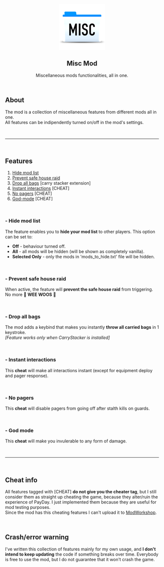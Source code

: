 <div align="center">
<img src="icon.png" alt="Icon" height="150">

<h2 align="center">Misc Mod</h2>
<p align="center">
    Miscellaneous mods functionalities, all in one.
</p>
</div>

</br>

## About

The mod is a collection of miscellaneous features from different mods all in one.</br>
All features can be indipendently turned on/off in the mod's settings.

</br>

---

</br>

## Features

1. <a href="#hide-mod-list">Hide mod list</a>
2. <a href="#prevent-safe-house-raid">Prevent safe house raid</a>
3. <a href="#drop-all-bags">Drop all bags</a> [carry stacker extension]
4. <a href="#instant-interactions">Instant interactions</a> [CHEAT]
5. <a href="#no-pagers">No pagers</a> [CHEAT]
6. <a href="#god-mode">God-mode</a> [CHEAT]

</br>

### - Hide mod list

The feature enables you to **hide your mod list** to other players. This option can be set to:

-   **Off** - behaviour turned off.
-   **All** - all mods will be hidden (will be shown as completely vanilla).
-   **Selected Only** - only the mods in 'mods_to_hide.txt' file will be hidden.

</br>

### - Prevent safe house raid

When active, the feature will **prevent the safe house raid** from triggering. No more 🚨 **WEE WOOS** 🚨

</br>

### - Drop all bags

The mod adds a keybind that makes you instantly **throw all carried bags** in 1 keystroke.</br>
_[Feature works only when CarryStacker is installed]_

</br>

### - Instant interactions

This **cheat** will make all interactions instant (except for equipment deploy and pager response).

</br>

### - No pagers

This **cheat** will disable pagers from going off after stalth kills on guards.

</br>

### - God mode

This **cheat** will make you invulerable to any form of damage.

</br>

---

</br>

## Cheat info

All features tagged with [CHEAT] **do not give you the cheater tag**, but I still consider them as straight up cheating the game, because they alter/ruin the experience of PayDay. I just implemented them because they are useful for mod testing purposes.</br>
Since the mod has this cheating features I can't upload it to [ModWorkshop](https://modworkshop.net/game/payday-2).

</br>

## **Crash/error warning**

I've written this collection of features mainly for my own usage, and **I don't intend to keep updating** the code if something breaks over time. Everybody is free to use the mod, but I do not guarantee that it won't crash the game.
